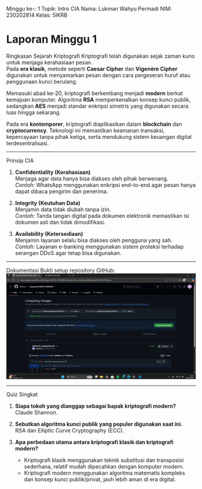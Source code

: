 Minggu ke-: 1
Topik: Intro CIA
Nama: Lukman Wahyu Permadi
NIM: 230202814
Kelas: 5IKRB
# Laporan Minggu 1

Ringkasan Sejarah Kriptografi
Kriptografi telah digunakan sejak zaman kuno untuk menjaga kerahasiaan pesan.  
Pada **era klasik**, metode seperti **Caesar Cipher** dan **Vigenère Cipher** digunakan untuk menyamarkan pesan dengan cara pergeseran huruf atau penggunaan kunci berulang.  

Memasuki abad ke-20, kriptografi berkembang menjadi **modern** berkat kemajuan komputer. Algoritma **RSA** memperkenalkan konsep kunci publik, sedangkan **AES** menjadi standar enkripsi simetris yang digunakan secara luas hingga sekarang.  

Pada era **kontemporer**, kriptografi diaplikasikan dalam **blockchain** dan **cryptocurrency**. Teknologi ini memastikan keamanan transaksi, kepercayaan tanpa pihak ketiga, serta mendukung sistem keuangan digital terdesentralisasi.

---

Prinsip CIA
1. **Confidentiality (Kerahasiaan)**  
   Menjaga agar data hanya bisa diakses oleh pihak berwenang.  
   *Contoh:* WhatsApp menggunakan enkripsi end-to-end agar pesan hanya dapat dibaca pengirim dan penerima.

2. **Integrity (Keutuhan Data)**  
   Menjamin data tidak diubah tanpa izin.  
   *Contoh:* Tanda tangan digital pada dokumen elektronik memastikan isi dokumen asli dan tidak dimodifikasi.

3. **Availability (Ketersediaan)**  
   Menjamin layanan selalu bisa diakses oleh pengguna yang sah.  
   *Contoh:* Layanan e-banking menggunakan sistem proteksi terhadap serangan DDoS agar tetap bisa digunakan.

---

Dokumentasi
Bukti setup repository GitHub:  
![Setup GitHub](screenshots/sekrinsut.png)

---

Quiz Singkat
1. **Siapa tokoh yang dianggap sebagai bapak kriptografi modern?**  
   Claude Shannon.

2. **Sebutkan algoritma kunci publik yang populer digunakan saat ini.**  
   RSA dan Elliptic Curve Cryptography (ECC).

3. **Apa perbedaan utama antara kriptografi klasik dan kriptografi modern?**  
   - Kriptografi klasik menggunakan teknik substitusi dan transposisi sederhana, relatif mudah dipecahkan dengan komputer modern.  
   - Kriptografi modern menggunakan algoritma matematis kompleks dan konsep kunci publik/privat, jauh lebih aman di era digital.
